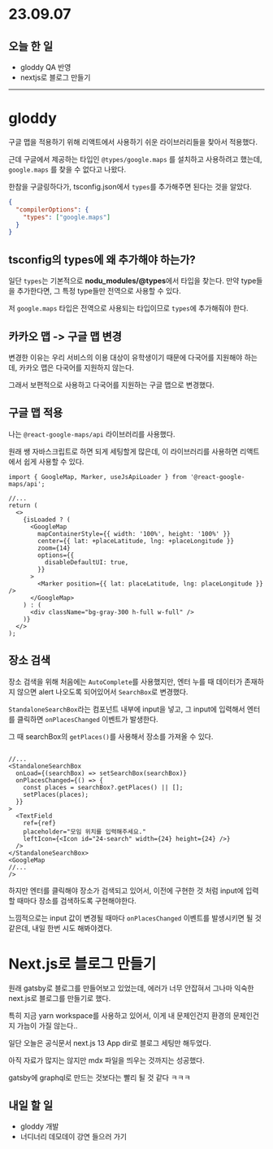 # 23.09.07

## 오늘 한 일

- gloddy QA 반영
- nextjs로 블로그 만들기

---

# gloddy

구글 맵을 적용하기 위해 리액트에서 사용하기 쉬운 라이브러리들을 찾아서 적용했다.

근데 구글에서 제공하는 타입인 `@types/google.maps` 를 설치하고 사용하려고 했는데, `google.maps` 를 찾을 수 없다고 나왔다.

한참을 구글링하다가, tsconfig.json에서 `types`를 추가해주면 된다는 것을 알았다.

```json
{
  "compilerOptions": {
    "types": ["google.maps"]
  }
}
```

## tsconfig의 types에 왜 추가해야 하는가?

일단 `types`는 기본적으로 **nodu_modules/@types**에서 타입을 찾는다. 만약 type들을 추가한다면, 그 특정 type들만 전역으로 사용할 수 있다.

저 `google.maps` 타입은 전역으로 사용되는 타입이므로 `types`에 추가해줘야 한다.

## 카카오 맵 -> 구글 맵 변경

변경한 이유는 우리 서비스의 이용 대상이 유학생이기 때문에 다국어를 지원해야 하는데, 카카오 맵은 다국어를 지원하지 않는다.

그래서 보편적으로 사용하고 다국어를 지원하는 구글 맵으로 변경했다.

## 구글 맵 적용

나는 `@react-google-maps/api` 라이브러리를 사용했다.

원래 쌩 자바스크립트로 하면 되게 세팅할게 많은데, 이 라이브러리를 사용하면 리액트에서 쉽게 사용할 수 있다.

```tsx
import { GoogleMap, Marker, useJsApiLoader } from '@react-google-maps/api';

//...
return (
  <>
    {isLoaded ? (
      <GoogleMap
        mapContainerStyle={{ width: '100%', height: '100%' }}
        center={{ lat: +placeLatitude, lng: +placeLongitude }}
        zoom={14}
        options={{
          disableDefaultUI: true,
        }}
      >
        <Marker position={{ lat: placeLatitude, lng: placeLongitude }} />
      </GoogleMap>
    ) : (
      <div className="bg-gray-300 h-full w-full" />
    )}
  </>
);
```

## 장소 검색

장소 검색을 위해 처음에는 `AutoComplete`를 사용했지만, 엔터 누를 때 데이터가 존재하지 않으면 alert 나오도록 되어있어서 `SearchBox`로 변경했다.

`StandaloneSearchBox`라는 컴포넌트 내부에 input을 넣고, 그 input에 입력해서 엔터를 클릭하면 `onPlacesChanged` 이벤트가 발생한다.

그 때 searchBox의 `getPlaces()`를 사용해서 장소를 가져올 수 있다.

```tsx

//...
<StandaloneSearchBox
  onLoad={(searchBox) => setSearchBox(searchBox)}
  onPlacesChanged={() => {
    const places = searchBox?.getPlaces() || [];
    setPlaces(places);
  }}
>
  <TextField
    ref={ref}
    placeholder="모임 위치를 입력해주세요."
    leftIcon={<Icon id="24-search" width={24} height={24} />}
  />
</StandaloneSearchBox>
<GoogleMap
//...
/>
```

하지만 엔터를 클릭해야 장소가 검색되고 있어서, 이전에 구현한 것 처럼 input에 입력할 때마다 장소를 검색하도록 구현해야한다.

느낌적으로는 input 값이 변경될 때마다 `onPlacesChanged` 이벤트를 발생시키면 될 것 같은데, 내일 한번 시도 해봐야겠다.

# Next.js로 블로그 만들기

원래 gatsby로 블로그를 만들어보고 있었는데, 에러가 너무 안잡혀서 그나마 익숙한 next.js로 블로그를 만들기로 했다.

특히 지금 yarn workspace를 사용하고 있어서, 이게 내 문제인건지 환경의 문제인건지 가늠이 가질 않는다..

일단 오늘은 공식문서 next.js 13 App dir로 블로그 세팅만 해두었다.

아직 자료가 많지는 않지만 mdx 파일을 띄우는 것까지는 성공했다.

gatsby에 graphql로 만드는 것보다는 빨리 될 것 같다 ㅋㅋㅋ

## 내일 할 일

- gloddy 개발
- 너디너리 데모데이 강연 들으러 가기
